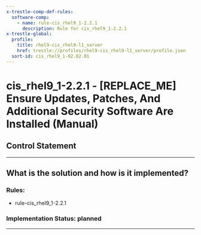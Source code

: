 ```yaml
---
x-trestle-comp-def-rules:
  software-comp:
    - name: rule-cis_rhel9_1-2.2.1
      description: Rule for cis_rhel9_1-2.2.1
x-trestle-global:
  profile:
    title: rhel9-cis_rhel9-l1_server
    href: trestle://profiles/rhel9-cis_rhel9-l1_server/profile.json
  sort-id: cis_rhel9_1-02.02.01
---
```


# cis_rhel9_1-2.2.1 - \[REPLACE_ME\] Ensure Updates, Patches, And Additional Security Software Are Installed (Manual)

## Control Statement

______________________________________________________________________

## What is the solution and how is it implemented?

<!-- For implementation status enter one of: implemented, partial, planned, alternative, not-applicable -->

<!-- Note that the list of rules under ### Rules: is read-only and changes will not be captured after assembly to JSON -->

<!-- Add control implementation description here for control: cis_rhel9_1-2.2.1 -->

### Rules:

  - rule-cis_rhel9_1-2.2.1

### Implementation Status: planned

______________________________________________________________________
